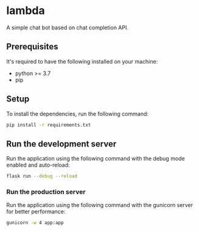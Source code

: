 # lambda

A simple chat bot based on chat completion API.

## Prerequisites

It's required to have the following installed on your machine:

- python >= 3.7
- pip

## Setup

To install the dependencies, run the following command:

```bash
pip install -r requirements.txt
```

## Run the development server

Run the application using the following command with the debug mode enabled and auto-reload:

```bash
flask run --debug --reload
```

### Run the production server

Run the application using the following command with the gunicorn server for better performance:

```bash
gunicorn -w 4 app:app
```
